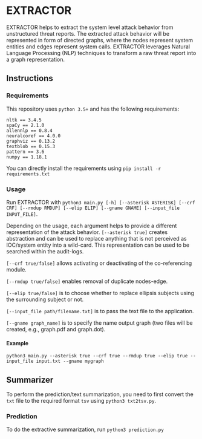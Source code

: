 

# EXTRACTOR

EXTRACTOR helps to extract the system level attack behavior from unstructured threat reports. The extracted attack behavior will be represented in form of directed graphs, where the nodes represent system entities and edges represent system calls. EXTRACTOR leverages Natural Language Processing (NLP) techniques to transform a raw threat report into a graph representation.

## Instructions
### Requirements

This repository uses `python 3.5+` and has the following requirements:
```
nltk == 3.4.5
spaCy == 2.1.0
allennlp == 0.8.4
neuralcoref == 4.0.0
graphviz == 0.13.2
textblob == 0.15.3
pattern == 3.6
numpy == 1.18.1
```
You can directly install the requirements using `pip install -r requirements.txt`


### Usage 

Run EXTRACTOR with `python3 main.py [-h] [--asterisk ASTERISK] [--crf CRF] [--rmdup RMDUP] [--elip ELIP] [--gname GNAME] [--input_file INPUT_FILE]`.

Depending on the usage, each argument helps to provide a different representation of the attack behavior. 
`[--asterisk true]` creates abstraction and can be used to replace anything that is not perceived as IOC/system entity into a wild-card. This representation can be used to be searched within the audit-logs.  

`[--crf true/false]` allows activating or deactivating of the co-referencing module. 

`[--rmdup true/false]` enables removal of duplicate nodes-edge. 

`[--elip true/false]` is to choose whether to replace ellipsis subjects using the surrounding subject or not.

`[--input_file path/filename.txt]` is to pass the text file to the application. 

`[--gname graph_name]` is to specify the name output graph (two files will be created, e.g., graph.pdf and graph.dot).

#### Example
`python3 main.py --asterisk true --crf true --rmdup true --elip true --input_file input.txt --gname mygraph`


## Summarizer
To perform the prediction/text summarization, you need to first convert the `txt` file to the required format `tsv` using `python3 txt2tsv.py`.


### Prediction
To do the extractive summarization, run `python3 prediction.py`



